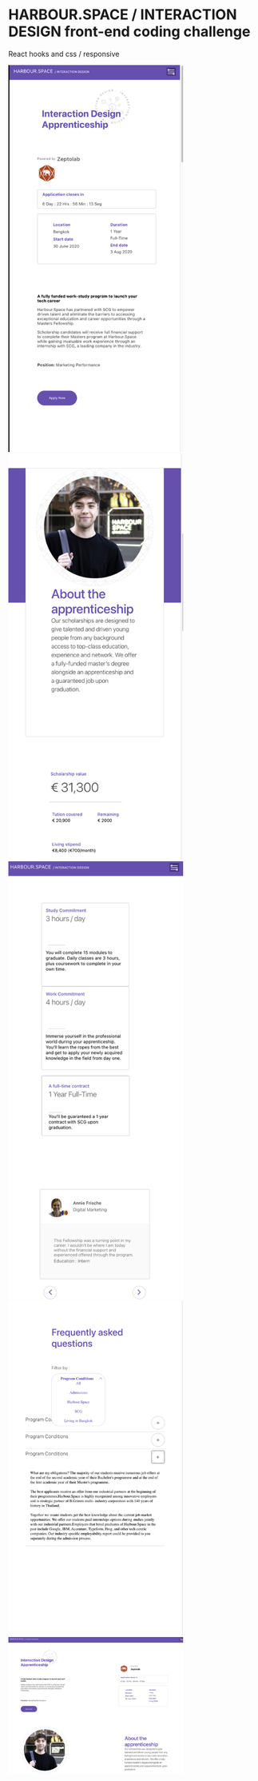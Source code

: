 # HARBOUR.SPACE / INTERACTION DESIGN front-end coding challenge

React hooks and css / responsive

<!-- ![screen.png](./assets/screen.png) -->
<img src="./src/assets/1.png" width="350" alt="1.png">
<img src="./src/assets/2.png" width="350" alt="2.png">
<img src="./src/assets/3.png" width="350" alt="3.png">
<img src="./src/assets/4.png" width="350" alt="4.png">
<img src="./src/assets/6.png" width="350" alt="6.png">
